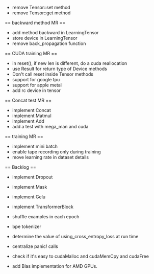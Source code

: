 - remove Tensor::set method
- remove Tensor::get method

== backward method MR ==

- add method backward in LearningTensor
- store device in LearningTensor
- remove back_propagation function

== CUDA training MR ==

- in reset(), if new len is different, do a cuda reallocation
- use Result for return type of Device methods
- Don't call reset inside Tensor methods
- support for google tpu
- support for apple metal
- add rc device in tensor

== Concat test MR ==

- implement Concat
- implement Matmul
- implement Add
- add a test with mega_man and cuda

== training MR ==

- implement mini batch
- enable tape recording only during training
- move learning rate in dataset details

== Backlog ==
- implement Dropout
- implement Mask
- implement Gelu
- implement TransformerBlock

- shuffle examples in each epoch
- bpe tokenizer

- determine the value of using_cross_entropy_loss at run time
- centralize panic! calls
- check if it's easy to cudaMalloc and cudaMemCpy and cudaFree
- add Blas implementation for AMD GPUs.